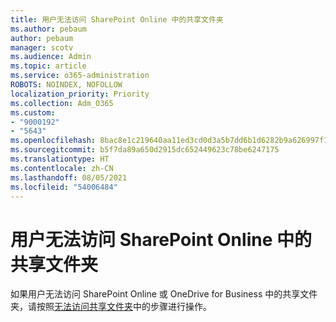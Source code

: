 ```yaml
---
title: 用户无法访问 SharePoint Online 中的共享文件夹
ms.author: pebaum
author: pebaum
manager: scotv
ms.audience: Admin
ms.topic: article
ms.service: o365-administration
ROBOTS: NOINDEX, NOFOLLOW
localization_priority: Priority
ms.collection: Adm_O365
ms.custom:
- "9000192"
- "5643"
ms.openlocfilehash: 8bac8e1c219640aa11ed3cd0d3a5b7dd6b1d6282b9a626997f18431b037d2cdb
ms.sourcegitcommit: b5f7da89a650d2915dc652449623c78be6247175
ms.translationtype: HT
ms.contentlocale: zh-CN
ms.lasthandoff: 08/05/2021
ms.locfileid: "54006484"
---
```

# <a name="users-cant-access-a-shared-folder-in-sharepoint-online"></a>用户无法访问 SharePoint Online 中的共享文件夹

如果用户无法访问 SharePoint Online 或 OneDrive for Business 中的共享文件夹，请按照[无法访问共享文件夹](https://docs.microsoft.com/sharepoint/troubleshoot/sharing-and-permissions/cannot-access-shared-folder)中的步骤进行操作。

